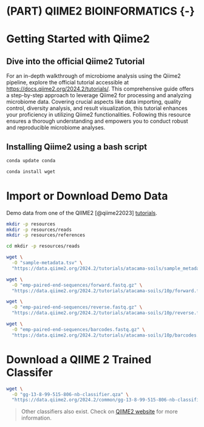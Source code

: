 # (PART) QIIME2 BIOINFORMATICS {-}

# Getting Started with Qiime2

## Dive into the official Qiime2 Tutorial

For an in-depth walkthrough of microbiome analysis using the Qiime2 pipeline, explore the official tutorial accessible at https://docs.qiime2.org/2024.2/tutorials/. This comprehensive guide offers a step-by-step approach to leverage Qiime2 for processing and analyzing microbiome data. Covering crucial aspects like data importing, quality control, diversity analysis, and result visualization, this tutorial enhances your proficiency in utilizing Qiime2 functionalities. Following this resource ensures a thorough understanding and empowers you to conduct robust and reproducible microbiome analyses.

## Installing Qiime2 using a bash script

```bash
conda update conda

conda install wget
```

# Import or Download Demo Data
Demo data from one of the QIIME2 [@qiime22023] [tutorials](https://docs.qiime2.org/2024.2/tutorials/atacama-soils/).

```bash
mkdir -p resources
mkdir -p resources/reads
mkdir -p resources/references

cd mkdir -p resources/reads

wget \
  -O "sample-metadata.tsv" \
  "https://data.qiime2.org/2024.2/tutorials/atacama-soils/sample_metadata.tsv"

wget \
  -O "emp-paired-end-sequences/forward.fastq.gz" \
  "https://data.qiime2.org/2024.2/tutorials/atacama-soils/10p/forward.fastq.gz"

wget \
  -O "emp-paired-end-sequences/reverse.fastq.gz" \
  "https://data.qiime2.org/2024.2/tutorials/atacama-soils/10p/reverse.fastq.gz"

wget \
  -O "emp-paired-end-sequences/barcodes.fastq.gz" \
  "https://data.qiime2.org/2024.2/tutorials/atacama-soils/10p/barcodes.fastq.gz"
  ```

# Download a QIIME 2 Trained Classifer
```bash
wget \
  -O "gg-13-8-99-515-806-nb-classifier.qza" \
  "https://data.qiime2.org/2024.2/common/gg-13-8-99-515-806-nb-classifier.qza"
```
> Other classifiers also exist. Check on [QIIME2 website](https://docs.qiime2.org/) for more information.


